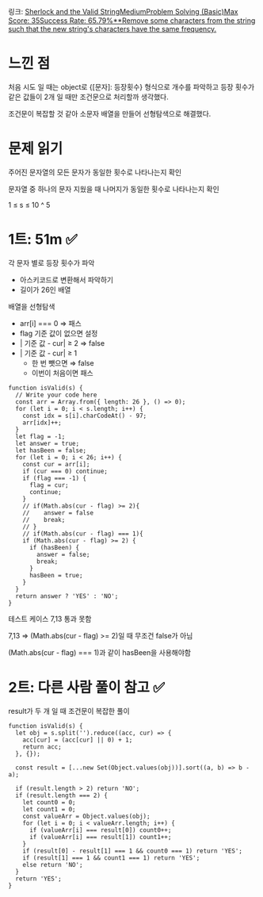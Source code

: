 링크: [Sherlock and the Valid StringMediumProblem Solving (Basic)Max Score: 35Success Rate: 65.79%\*\*Remove some characters from the string such that the new string's characters have the same frequency.](https://www.hackerrank.com/challenges/sherlock-and-valid-string?isFullScreen=true)

# 느낀 점

처음 시도 일 때는 object로 {[문자]: 등장횟수} 형식으로 개수를 파악하고 등장 횟수가 같은 값들이 2개 일 때만 조건문으로 처리할까 생각했다.

조건문이 복잡할 것 같아 소문자 배열을 만들어 선형탐색으로 해결했다.

# 문제 읽기

주어진 문자열의 모든 문자가 동일한 횟수로 나타나는지 확인

문자열 중 하나의 문자 지웠을 때 나머지가 동일한 횟수로 나타나는지 확인

1 ≤ s ≤ 10 ^ 5

# 1트: 51m ✅

각 문자 별로 등장 횟수가 파악

- 아스키코드로 변환해서 파악하기
- 길이가 26인 배열

배열을 선형탐색

- arr[i] === 0 ⇒ 패스
- flag 기준 값이 없으면 설정
- | 기준 값 - cur| ≥ 2 ⇒ false
- | 기준 값 - cur| ≥ 1
  - 한 번 뺏으면 ⇒ false
  - 이번이 처음이면 패스

```tsx
function isValid(s) {
  // Write your code here
  const arr = Array.from({ length: 26 }, () => 0);
  for (let i = 0; i < s.length; i++) {
    const idx = s[i].charCodeAt() - 97;
    arr[idx]++;
  }
  let flag = -1;
  let answer = true;
  let hasBeen = false;
  for (let i = 0; i < 26; i++) {
    const cur = arr[i];
    if (cur === 0) continue;
    if (flag === -1) {
      flag = cur;
      continue;
    }
    // if(Math.abs(cur - flag) >= 2){
    //    answer = false
    //    break;
    // }
    // if(Math.abs(cur - flag) === 1){
    if (Math.abs(cur - flag) >= 2) {
      if (hasBeen) {
        answer = false;
        break;
      }
      hasBeen = true;
    }
  }
  return answer ? 'YES' : 'NO';
}
```

테스트 케이스 7,13 통과 못함

7,13 ⇒ (Math.abs(cur - flag) >= 2)일 때 무조건 false가 아님

(Math.abs(cur - flag) === 1)과 같이 hasBeen을 사용해야함

# 2트: 다른 사람 풀이 참고 ✅

result가 두 개 일 때 조건문이 복잡한 풀이

```tsx
function isValid(s) {
  let obj = s.split('').reduce((acc, cur) => {
    acc[cur] = (acc[cur] || 0) + 1;
    return acc;
  }, {});

  const result = [...new Set(Object.values(obj))].sort((a, b) => b - a);

  if (result.length > 2) return 'NO';
  if (result.length === 2) {
    let count0 = 0;
    let count1 = 0;
    const valueArr = Object.values(obj);
    for (let i = 0; i < valueArr.length; i++) {
      if (valueArr[i] === result[0]) count0++;
      if (valueArr[i] === result[1]) count1++;
    }
    if (result[0] - result[1] === 1 && count0 === 1) return 'YES';
    if (result[1] === 1 && count1 === 1) return 'YES';
    else return 'NO';
  }
  return 'YES';
}
```
